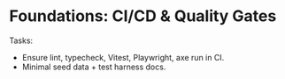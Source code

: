 # Foundations: CI/CD & Quality Gates

Tasks:

- Ensure lint, typecheck, Vitest, Playwright, axe run in CI.
- Minimal seed data + test harness docs.
